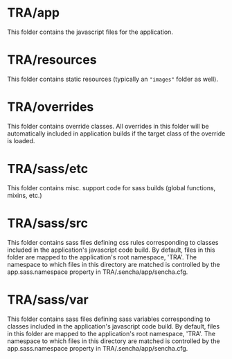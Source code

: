 # TRA/app

This folder contains the javascript files for the application.

# TRA/resources

This folder contains static resources (typically an `"images"` folder as well).

# TRA/overrides

This folder contains override classes. All overrides in this folder will be 
automatically included in application builds if the target class of the override
is loaded.

# TRA/sass/etc

This folder contains misc. support code for sass builds (global functions, 
mixins, etc.)

# TRA/sass/src

This folder contains sass files defining css rules corresponding to classes
included in the application's javascript code build.  By default, files in this 
folder are mapped to the application's root namespace, 'TRA'. The
namespace to which files in this directory are matched is controlled by the
app.sass.namespace property in TRA/.sencha/app/sencha.cfg. 

# TRA/sass/var

This folder contains sass files defining sass variables corresponding to classes
included in the application's javascript code build.  By default, files in this 
folder are mapped to the application's root namespace, 'TRA'. The
namespace to which files in this directory are matched is controlled by the
app.sass.namespace property in TRA/.sencha/app/sencha.cfg. 

